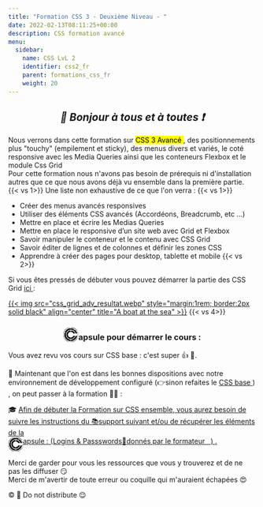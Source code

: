 ```yaml
---
title: "Formation CSS 3 - Deuxième Niveau - "
date: 2022-02-13T08:11:25+00:00
description: CSS formation avancé
menu:
  sidebar:
    name: CSS LvL 2
    identifier: css2_fr
    parent: formations_css_fr
    weight: 20
---
```

*<center>:loudspeaker: Bonjour à tous et à toutes :heavy_exclamation_mark:</center>*
-
<div class="d-sm-block  alert alert-info text-center" role="alert"> 
<i class="fas fa-info-circle " style="color: blue;"></i> Nous verrons dans cette formation sur <mark> CSS 3 Avancé </mark>, des positionnements plus "touchy" (empilement et sticky), des menus divers et variés, le coté responsive avec les Media Queries ainsi que les conteneurs Flexbox et le module Css Grid <br/>
</div>
Pour cette formation nous n'avons pas besoin de prérequis ni d'installation autres que ce que nous avons déjà vu ensemble dans la première partie. 
{{< vs 1>}}
Une liste non exhaustive de ce que l'on verra : 
{{< vs 1>}}

- Créer des menus avancés responsives
- Utiliser des éléments CSS avancés (Accordéons, Breadcrumb, etc ...)
- Mettre en place et écrire les Medias Queries
- Mettre en place le responsive d’un site web avec Grid et Flexbox
- Savoir manipuler le conteneur et le contenu avec CSS Grid
- Savoir éditer de lignes et de colonnes et définir les zones CSS
- Apprendre à créer des pages pour desktop, tablette et mobile
{{< vs 2>}}

Si vous êtes pressés de débuter vous pouvez démarrer la partie des CSS Grid [ici <i class="fas fa-external-link-alt"></i>](http://franpan.free.fr/formation/_css0022/_Pages/free/css_grid.html#introduction) : 

[{{< img src="css_grid_adv_resultat.webp"  style="margin:1rem; border:2px solid black" align="center" title="A boat at the sea" >}}](http://franpan.free.fr/formation/_css0022/_Pages/free/css_grid.html#introduction "lien vers la page pour débuter les CSS Grid pour les pressés ;)")
{{< vs 4>}}
### <center><img style="vertical-align: bottom;" src="/images/icones/w30/capsule_30.png" alt="C">apsule pour démarrer le cours : </center>
<div class="d-sm-block  alert alert-success  text-left" role="alert">
Vous avez revu vos cours sur CSS base : c'est super 👍 💪.

:speech_balloon: Maintenant que l'on est dans les bonnes dispositions avec notre environnement de développement configuré (👉sinon refaites le [CSS base <i class="fas fa-external-link-alt"></i>](../base/ "Lien  vers la formation CSS base")  ) , on peut passer à la formation :astronaut: :  


:mortar_board: [Afin de débuter la Formation sur CSS <i class="fa-brands fa-css3 fa-beat-fade"></i> ensemble, vous aurez besoin de suivre les instructions du :books:support suivant et/ou de récupérer les éléments de la <span style='display:FLEX;margin:0'> <img style="vertical-align: bottom;" src="/images/icones/w30/capsule_30.png" alt="C">apsule : (Logins & Passswords :closed_lock_with_key: donnés par le formateur &nbsp; <i class="fas fa-chalkboard-teacher"></i> &nbsp;)&nbsp; <i class="fas fa-external-link-alt"></i>.</span>](http://franpan.free.fr/formation/_css0022 "lien vers le site contenant les fichiers de la formation")

</div>

Merci de garder pour vous les ressources que vous y trouverez et de ne pas les diffuser :smirk:  
Merci de m'avertir de toute erreur ou coquille qui m'auraient échapées :heart_eyes:

:copyright: :no_entry_sign: Do not distribute :relieved: